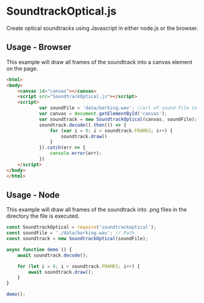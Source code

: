 # SoundtrackOptical.js

Create optical soundtracks using Javascript in either node.js or the browser.

## Usage - Browser

This example will draw all frames of the soundtrack into a canvas element on the page.

```html
<html>
<body>
	<canvas id="canvas"></canvas>
	<script src="SoundtrackOptical.js"></script>
	<script>
			var soundFile = 'data/barking.wav'; //url of sound file to decode
			var canvas = document.getElementById('canvas');
			var soundtrack = new SoundtrackOptical(canvas, soundFile);
			soundtrack.decode().then(() => {
				for (var i = 0; i < soundtrack.FRAMES; i++) {
					soundtrack.draw()
				}
			}).catch(err => {
				console.error(err);
			})
	</script>
</body>
</html>
```

## Usage - Node

This example will draw all frames of the soundtrack into .png files in the directory the file is executed.

```javascript
const SoundtrackOptical = require('soundtrackoptical');
const soundFile = './data/barking.wav'; // Path 
const soundtrack = new SoundtrackOptical(soundFile);

async function demo () {
	await soundtrack.decode();

	for (let i = 0; i < soundtrack.FRAMES; i++) {
		await soundtrack.draw();
	}
}

demo();
```